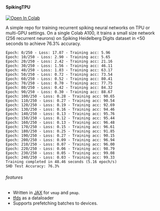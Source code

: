 #### SpikingTPU

[![Open In Colab](https://colab.research.google.com/assets/colab-badge.svg)](https://colab.research.google.com/github/YigitDemirag/spikingTPU/blob/master/SHD_SNN_fast.ipynb)

A simple repo for training recurrent spiking neural networks on TPU or multi-GPU settings. On a single Colab A100, it trains a small size network (256 recurrent neurons) on Spiking Heidelberg Digits dataset in <50 seconds to achieve 76.3% accuracy.

```
Epoch: 0/250 - Loss: 17.07 - Training acc: 5.96
Epoch: 10/250 - Loss: 2.90 - Training acc: 5.65
Epoch: 20/250 - Loss: 2.42 - Training acc: 21.16
Epoch: 30/250 - Loss: 1.56 - Training acc: 46.11
Epoch: 40/250 - Loss: 1.03 - Training acc: 63.17
Epoch: 50/250 - Loss: 0.72 - Training acc: 73.54
Epoch: 60/250 - Loss: 0.52 - Training acc: 80.41
Epoch: 70/250 - Loss: 0.70 - Training acc: 77.75
Epoch: 80/250 - Loss: 0.42 - Training acc: 84.32
Epoch: 90/250 - Loss: 0.30 - Training acc: 88.67
Epoch: 100/250 - Loss: 0.28 - Training acc: 90.65
Epoch: 110/250 - Loss: 0.27 - Training acc: 90.54
Epoch: 120/250 - Loss: 0.19 - Training acc: 92.69
Epoch: 130/250 - Loss: 0.16 - Training acc: 94.46
Epoch: 140/250 - Loss: 0.13 - Training acc: 95.76
Epoch: 150/250 - Loss: 0.12 - Training acc: 95.44
Epoch: 160/250 - Loss: 0.13 - Training acc: 96.48
Epoch: 170/250 - Loss: 0.15 - Training acc: 96.61
Epoch: 180/250 - Loss: 0.25 - Training acc: 91.85
Epoch: 190/250 - Loss: 0.27 - Training acc: 90.15
Epoch: 200/250 - Loss: 0.09 - Training acc: 96.94
Epoch: 210/250 - Loss: 0.07 - Training acc: 96.00
Epoch: 220/250 - Loss: 0.06 - Training acc: 98.79
Epoch: 230/250 - Loss: 0.05 - Training acc: 99.08
Epoch: 240/250 - Loss: 0.03 - Training acc: 99.33
Training completed in 48.46 seconds (5.16 epoch/s)
SHD Test Accuracy: 76.3%
```

###### features

- Written in [JAX](https://github.com/google/jax) for `vmap` and `pmap`.
- [tfds](https://github.com/tensorflow/datasets) as a dataloader
- Supports prefetching batches to devices.